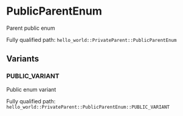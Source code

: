 # PublicParentEnum

Parent public enum


Fully qualified path: `hello_world::PrivateParent::PublicParentEnum`

## Variants

### PUBLIC_VARIANT

Public enum variant

Fully qualified path: `hello_world::PrivateParent::PublicParentEnum::PUBLIC_VARIANT`


